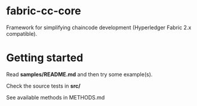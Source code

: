 # fabric-cc-core

Framework for simplifying chaincode development (Hyperledger Fabric 2.x compatible).

# Getting started

Read **samples/README.md** and then try some example(s).

Check the source tests in **src/**

See available methods in METHODS.md


